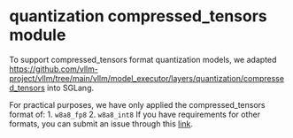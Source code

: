 # quantization compressed_tensors module

To support compressed_tensors format quantization models, we adapted https://github.com/vllm-project/vllm/tree/main/vllm/model_executor/layers/quantization/compressed_tensors into SGLang.


For practical purposes, we have only applied the compressed_tensors format of:
    1. `w8a8_fp8`
    2. `w8a8_int8`
If you have requirements for other formats, you can submit an issue through this [link](https://github.com/sgl-project/sglang/issues).